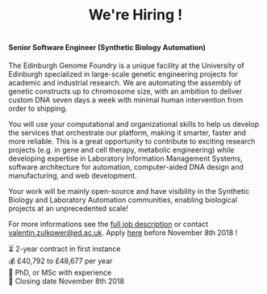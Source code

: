 <h1 align='center'>We're Hiring !<h1>
 
#### Senior Software Engineer (Synthetic Biology Automation)


The Edinburgh Genome Foundry is a unique facility at the University of Edinburgh specialized in large-scale genetic engineering projects for academic and industrial research. We are automating the assembly of genetic constructs up to chromosome size, with an ambition to deliver custom DNA seven days a week with minimal human intervention from order to shipping.

You will use your computational and organizational skills to help us develop the services that orchestrate our platform, making it smarter, faster and more reliable. This is a great opportunity to contribute to exciting research projects (e.g. in gene and cell therapy, metabolic engineering) while developing expertise in Laboratory Information Management Systems, software architecture for automation, computer-aided DNA design and manufacturing, and web development.

Your work will be mainly open-source and have visibility in the Synthetic Biology and Laboratory Automation communities, enabling biological projects at an unprecedented scale!

For more informations see the [full job description](https://www.vacancies.ed.ac.uk/pls/corehrrecruit/erq_jobspec_version_4.display_form) or contact [valentin.zulkower@ed.ac.uk](mailto:valentin.zulkower@ed.ac.uk). Apply [here](https://www.vacancies.ed.ac.uk/pls/corehrrecruit/erq_jobspec_version_4.display_form#]) before November 8th 2018 !

:hourglass_flowing_sand: 2-year contract in first instance <br/>
:moneybag: £40,792 to £48,677 per year <br/>
:scroll: PhD, or MSc with experience <br/>
:date: Closing date November 8th 2018 <br/>
